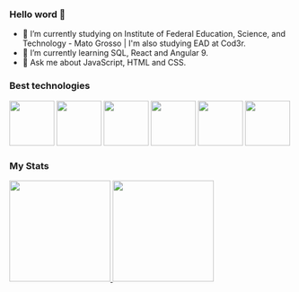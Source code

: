 ### Hello word 👋

- 🔭 I’m currently studying on Institute of Federal Education, Science, and Technology - Mato Grosso | I'm also studying EAD at Cod3r.
- 🌱 I’m currently learning SQL, React and Angular 9.
- 💬 Ask me about JavaScript, HTML and CSS.

### Best technologies

<div>
            <img src="https://cdn.jsdelivr.net/gh/devicons/devicon/icons/javascript/javascript-original.svg" width="80"/>
            <img src="https://cdn.jsdelivr.net/gh/devicons/devicon/icons/typescript/typescript-original.svg" width="80" />
            <img src="https://cdn.jsdelivr.net/gh/devicons/devicon/icons/html5/html5-original-wordmark.svg" width="80"/>
            <img src="https://cdn.jsdelivr.net/gh/devicons/devicon/icons/css3/css3-original-wordmark.svg" width="80"/>
            <img src="https://cdn.jsdelivr.net/gh/devicons/devicon/icons/mysql/mysql-plain-wordmark.svg" width="80"/>
            <img src="https://cdn.jsdelivr.net/gh/devicons/devicon/icons/react/react-original.svg" width="80"/>
</div>

### My Stats

<div>
<a href="https://github.com/nesantana">
            <img height="180em" src="https://github-readme-stats.vercel.app/api/top-langs/?username=EnzzoAlexandry2&layout=compact&langs_count=7&theme=dark"/>
            <img height="180em" src="https://github-readme-stats.vercel.app/api?            username=EnzzoAlexandry2&show_icons=true&theme=dark&include_all_commits=true&count_private=true"/>
</a>
</div>
